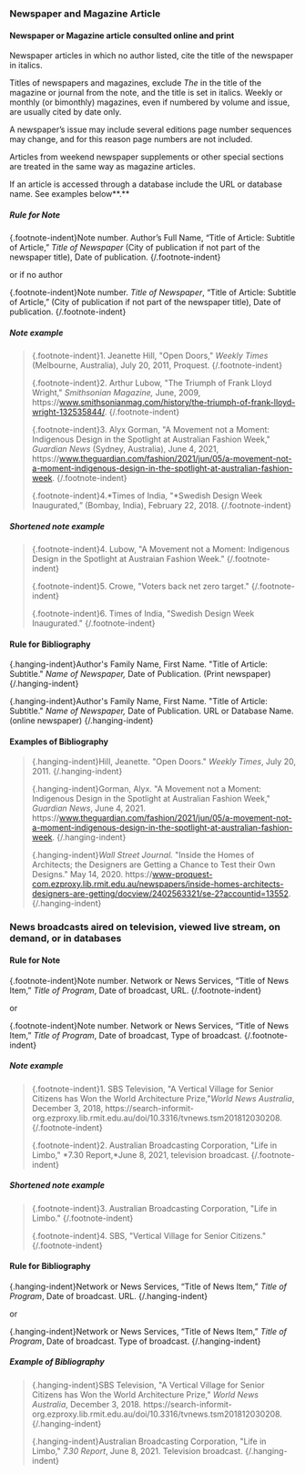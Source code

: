 ### Newspaper and Magazine Article

#### Newspaper or Magazine article consulted online and print

Newspaper articles in which no author listed, cite the title of the newspaper in italics.

Titles of newspapers and magazines, exclude *The* in the title of the magazine or journal from the note, and the title is set in italics. Weekly or monthly (or bimonthly) magazines, even if numbered by volume and issue, are usually cited by date only.

A newspaper’s issue may include several editions page number sequences may change, and for this reason page numbers are not included.

Articles from weekend newspaper supplements or other special sections are treated in the same way as magazine articles.

If an article is accessed through a database include the URL or database name. See examples below**.**

##### Rule for Note

{.footnote-indent}Note number. Author’s Full Name, “Title of Article: Subtitle of Article,” *Title of Newspaper* (City of publication if not part of the newspaper title), Date of publication. {/.footnote-indent}

or if no author

{.footnote-indent}Note number. *Title of Newspaper*, “Title of Article: Subtitle of Article,” (City of publication if not part of the newspaper title), Date of publication. {/.footnote-indent}

##### Note example

> {.footnote-indent}1. Jeanette Hill, "Open Doors," *Weekly Times* (Melbourne, Australia), July 20, 2011, Proquest. {/.footnote-indent}
> 
> {.footnote-indent}2. Arthur Lubow, "The Triumph of Frank Lloyd Wright," *Smithsonian Magazine,* June, 2009, https<nolink>://www.smithsonianmag.com/history/the-triumph-of-frank-lloyd-wright-132535844/. {/.footnote-indent}
> 
> {.footnote-indent}3. Alyx Gorman, "A Movement not a Moment: Indigenous Design in the Spotlight at Australian Fashion Week," *Guardian News* (Sydney, Australia), June 4, 2021, https<nolink>://www.theguardian.com/fashion/2021/jun/05/a-movement-not-a-moment-indigenous-design-in-the-spotlight-at-australian-fashion-week. {/.footnote-indent}
> 
> {.footnote-indent}4.*Times of India, "*Swedish Design Week Inaugurated,” (Bombay, India), February 22, 2018. {/.footnote-indent}

##### Shortened note example

> {.footnote-indent}4. Lubow, "A Movement not a Moment: Indigenous Design in the Spotlight at Austraian Fashion Week." {/.footnote-indent}
> 
> {.footnote-indent}5. Crowe, "Voters back net zero target." {/.footnote-indent}
> 
> {.footnote-indent}6. Times of India, "Swedish Design Week Inaugurated." {/.footnote-indent}

#### Rule for Bibliography

{.hanging-indent}Author's Family Name, First Name. "Title of Article: Subtitle." *Name of Newspaper,* Date of Publication. (Print newspaper) {/.hanging-indent}

{.hanging-indent}Author's Family Name, First Name. "Title of Article: Subtitle." *Name of Newspaper,* Date of Publication. URL or Database Name. (online newspaper) {/.hanging-indent}

#### Examples of Bibliography 

> {.hanging-indent}Hill, Jeanette. "Open Doors." *Weekly Times*, July 20, 2011. {/.hanging-indent}
> 
> {.hanging-indent}Gorman, Alyx. "A Movement not a Moment: Indigenous Design in the Spotlight at Australian Fashion Week," *Guardian News*, June 4, 2021. https<nolink>://www.theguardian.com/fashion/2021/jun/05/a-movement-not-a-moment-indigenous-design-in-the-spotlight-at-australian-fashion-week. {/.hanging-indent}
> 
> {.hanging-indent}*Wall Street Journal.* "Inside the Homes of Architects; the Designers are Getting a Chance to Test their Own Designs." May 14, 2020. https<nolink>://www-proquest-com.ezproxy.lib.rmit.edu.au/newspapers/inside-homes-architects-designers-are-getting/docview/2402563321/se-2?accountid=13552. {/.hanging-indent}

### News broadcasts aired on television, viewed live stream, on demand, or in databases

#### Rule for Note

{.footnote-indent}Note number. Network or News Services, “Title of News Item,” *Title of Program*, Date of broadcast, URL. {/.footnote-indent}

or

{.footnote-indent}Note number. Network or News Services, “Title of News Item,” *Title of Program*, Date of broadcast, Type of broadcast. {/.footnote-indent}

##### Note example

> {.footnote-indent}1. SBS Television, "A Vertical Village for Senior Citizens has Won the World Architecture Prize,"*World News Australia*, December 3, 2018, https<nolink>://search-informit-org.ezproxy.lib.rmit.edu.au/doi/10.3316/tvnews.tsm201812030208. {/.footnote-indent}
> 
> {.footnote-indent}2. Australian Broadcasting Corporation, "Life in Limbo," *7.30 Report,*June 8, 2021, television broadcast. {/.footnote-indent}

##### Shortened note example

> {.footnote-indent}3. Australian Broadcasting Corporation, "Life in Limbo." {/.footnote-indent}
> 
> {.footnote-indent}4. SBS, "Vertical Village for Senior Citizens." {/.footnote-indent}

#### Rule for Bibliography

{.hanging-indent}Network or News Services, “Title of News Item,” *Title of Program*, Date of broadcast. URL. {/.hanging-indent}

or

{.hanging-indent}Network or News Services, “Title of News Item,” *Title of Program*, Date of broadcast. Type of broadcast. {/.hanging-indent}

##### Example of Bibliography

> {.hanging-indent}SBS Television, "A Vertical Village for Senior Citizens has Won the World Architecture Prize," *World News Australia*, December 3, 2018. https<nolink>://search-informit-org.ezproxy.lib.rmit.edu.au/doi/10.3316/tvnews.tsm201812030208. {/.hanging-indent}
> 
> {.hanging-indent}Australian Broadcasting Corporation, "Life in Limbo," *7.30 Report*, June 8, 2021. Television broadcast. {/.hanging-indent}